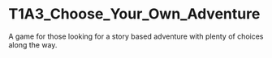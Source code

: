 # T1A3_Choose_Your_Own_Adventure
A game for those looking for a story based adventure with plenty of choices along the way.
